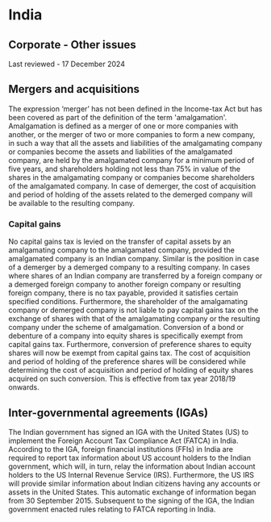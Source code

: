# India
## Corporate - Other issues
Last reviewed - 17 December 2024
## Mergers and acquisitions
The expression ‘merger’ has not been defined in the Income-tax Act but has been covered as part of the definition of the term 'amalgamation'. Amalgamation is defined as a merger of one or more companies with another, or the merger of two or more companies to form a new company, in such a way that all the assets and liabilities of the amalgamating company or companies become the assets and liabilities of the amalgamated company, are held by the amalgamated company for a minimum period of five years, and shareholders holding not less than 75% in value of the shares in the amalgamating company or companies become shareholders of the amalgamated company. In case of demerger, the cost of acquisition and period of holding of the assets related to the demerged company will be available to the resulting company.
### Capital gains
No capital gains tax is levied on the transfer of capital assets by an amalgamating company to the amalgamated company, provided the amalgamated company is an Indian company. Similar is the position in case of a demerger by a demerged company to a resulting company.
In cases where shares of an Indian company are transferred by a foreign company or a demerged foreign company to another foreign company or resulting foreign company, there is no tax payable, provided it satisfies certain specified conditions. Furthermore, the shareholder of the amalgamating company or demerged company is not liable to pay capital gains tax on the exchange of shares with that of the amalgamating company or the resulting company under the scheme of amalgamation.
Conversion of a bond or debenture of a company into equity shares is specifically exempt from capital gains tax. Furthermore, conversion of preference shares to equity shares will now be exempt from capital gains tax. The cost of acquisition and period of holding of the preference shares will be considered while determining the cost of acquisition and period of holding of equity shares acquired on such conversion. This is effective from tax year 2018/19 onwards.
## Inter-governmental agreements (IGAs)
The Indian government has signed an IGA with the United States (US) to implement the Foreign Account Tax Compliance Act (FATCA) in India. According to the IGA, foreign financial institutions (FFIs) in India are required to report tax information about US account holders to the Indian government, which will, in turn, relay the information about Indian account holders to the US Internal Revenue Service (IRS). Furthermore, the US IRS will provide similar information about Indian citizens having any accounts or assets in the United States. This automatic exchange of information began from 30 September 2015. Subsequent to the signing of the IGA, the Indian government enacted rules relating to FATCA reporting in India.
